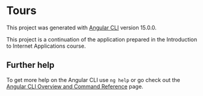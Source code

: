# Tours

This project was generated with [Angular CLI](https://github.com/angular/angular-cli) version 15.0.0.


This project is a continuation of the application prepared in the Introduction to Internet Applications course.


## Further help

To get more help on the Angular CLI use `ng help` or go check out the [Angular CLI Overview and Command Reference](https://angular.io/cli) page.
